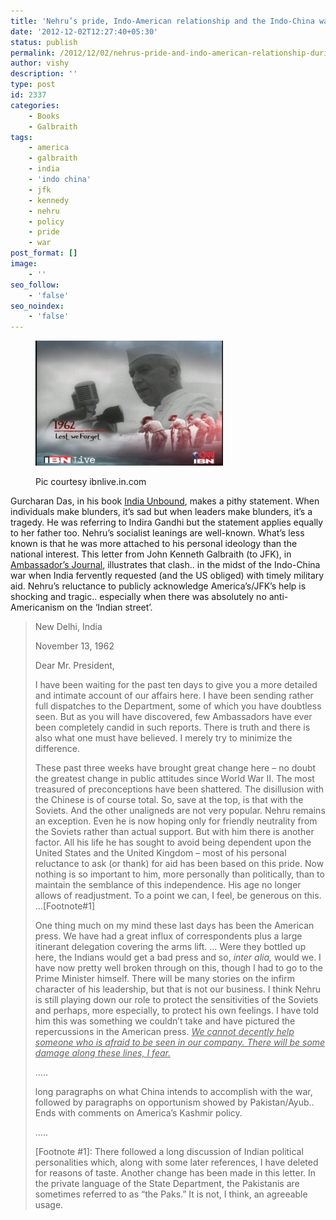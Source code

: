 ```yaml
---
title: 'Nehru’s pride, Indo-American relationship and the Indo-China war'
date: '2012-12-02T12:27:40+05:30'
status: publish
permalink: /2012/12/02/nehrus-pride-and-indo-american-relationship-during-indo-china-war
author: vishy
description: ''
type: post
id: 2337
categories: 
    - Books
    - Galbraith
tags:
    - america
    - galbraith
    - india
    - 'indo china'
    - jfk
    - kennedy
    - nehru
    - policy
    - pride
    - war
post_format: []
image:
    - ''
seo_follow:
    - 'false'
seo_noindex:
    - 'false'
---
```

<figure aria-describedby="caption-attachment-2343" class="wp-caption alignleft" id="attachment_2343" style="width: 300px">

[![](../../../../uploads/2012/12/lwf_nehrupkg2_338x225.jpg "lwf_nehrupkg2_338x225")](http://www.ulaar.com/wp-content/uploads/2012/12/lwf_nehrupkg2_338x225.jpg)<figcaption class="wp-caption-text" id="caption-attachment-2343">Pic courtesy ibnlive.in.com</figcaption></figure>

Gurcharan Das, in his book [India Unbound](http://www.flipkart.com/india-unbound-0143063014/p/itmczyrphqsnzfpt), makes a pithy statement. When individuals make blunders, it’s sad but when leaders make blunders, it’s a tragedy. He was referring to Indira Gandhi but the statement applies equally to her father too. Nehru’s socialist leanings are well-known. What’s less known is that he was more attached to his personal ideology than the national interest. This letter from John Kenneth Galbraith (to JFK), in [Ambassador’s Journal](http://www.amazon.com/Ambassadors-Journal-Personal-Account-Kennedy/dp/0241016193), illustrates that clash.. in the midst of the Indo-China war when India fervently requested (and the US obliged) with timely military aid. Nehru’s reluctance to publicly acknowledge America’s/JFK’s help is shocking and tragic.. especially when there was absolutely no anti-Americanism on the ‘Indian street’.

> New Delhi, India
> 
> November 13, 1962
> 
> Dear Mr. President,
> 
> I have been waiting for the past ten days to give you a more detailed and intimate account of our affairs here. I have been sending rather full dispatches to the Department, some of which you have doubtless seen. But as you will have discovered, few Ambassadors have ever been completely candid in such reports. There is truth and there is also what one must have believed. I merely try to minimize the difference.
> 
> These past three weeks have brought great change here – no doubt the greatest change in public attitudes since World War II. The most treasured of preconceptions have been shattered. The disillusion with the Chinese is of course total. So, save at the top, is that with the Soviets. And the other unaligneds are not very popular. Nehru remains an exception. Even he is now hoping only for friendly neutrality from the Soviets rather than actual support. But with him there is another factor. All his life he has sought to avoid being dependent upon the United States and the United Kingdom – most of his personal reluctance to ask (or thank) for aid has been based on this pride. Now nothing is so important to him, more personally than politically, than to maintain the semblance of this independence. His age no longer allows of readjustment. To a point we can, I feel, be generous on this. …\[Footnote#1\]
> 
> One thing much on my mind these last days has been the American press. We have had a great influx of correspondents plus a large itinerant delegation covering the arms lift. … Were they bottled up here, the Indians would get a bad press and so, *inter alia,* would we. I have now pretty well broken through on this, though I had to go to the Prime Minister himself. There will be many stories on the infirm character of his leadership, but that is not our business. I think Nehru is still playing down our role to protect the sensitivities of the Soviets and perhaps, more especially, to protect his own feelings. I have told him this was something we couldn’t take and have pictured the repercussions in the American press. <span style="text-decoration: underline;">*We cannot decently help someone who is afraid to be seen in our company. There will be some damage along these lines, I fear.*</span>
> 
> …..
> 
> long paragraphs on what China intends to accomplish with the war, followed by paragraphs on opportunism showed by Pakistan/Ayub.. Ends with comments on America’s Kashmir policy.
> 
> …..
> 
> \[Footnote #1\]: There followed a long discussion of Indian political personalities which, along with some later references, I have deleted for reasons of taste. Another change has been made in this letter. In the private language of the State Department, the Pakistanis are sometimes referred to as “the Paks.” It is not, I think, an agreeable usage.